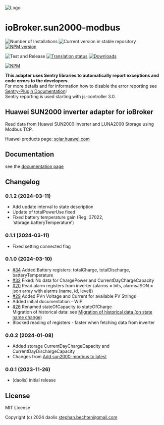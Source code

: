 ![Logo](admin/sun2000-modbus.png)
# ioBroker.sun2000-modbus

![Number of Installations](https://iobroker.live/badges/sun2000-modbus-installed.svg)
![Current version in stable repository](https://iobroker.live/badges/sun2000-modbus-stable.svg)
[![NPM version](https://img.shields.io/npm/v/iobroker.sun2000-modbus.svg)](https://www.npmjs.com/package/iobroker.sun2000-modbus)

![Test and Release](https://github.com/daolis/ioBroker.sun2000-modbus/workflows/Test%20and%20Release/badge.svg)
[![Translation status](https://weblate.iobroker.net/widgets/adapters/-/sun2000-modbus/svg-badge.svg)](https://weblate.iobroker.net/engage/adapters/?utm_source=widget)
[![Downloads](https://img.shields.io/npm/dm/iobroker.sun2000-modbus.svg)](https://www.npmjs.com/package/iobroker.sun2000-modbus)

[![NPM](https://nodei.co/npm/iobroker.sun2000-modbus.png?downloads=true)](https://nodei.co/npm/iobroker.sun2000-modbus/)

**This adapter uses Sentry libraries to automatically report exceptions and code errors to the developers.**\
For more details and for information how to disable the error reporting see [Sentry-Plugin Documentation](https://github.com/ioBroker/plugin-sentry#plugin-sentry)!\
Sentry reporting is used starting with js-controller 3.0.

## Huawei SUN2000 inverter adapter for ioBroker

Read data from Huawei SUN2000 inverter and LUNA2000 Storage using Modbus TCP.

Huawei products page: [solar.huawei.com](https://solar.huawei.com/at/professionals/all-products)

## Documentation

see the [documentation page](./docs/README.md)

## Changelog
### 0.1.2 (2024-03-11)

* Add update interval to state description
* Update of totalPowerUse fixed 
* Fixed battery temperature gain (Reg: 37022, 'storage.batteryTemperature')

### 0.1.1 (2024-03-11)

* Fixed setting connected flag

### 0.1.0 (2024-03-10)

* [#34](https://github.com/daolis/ioBroker.sun2000-modbus/issues/34) Added Battery registers: totalCharge, totalDischarge, batteryTemperature
* [#32](https://github.com/daolis/ioBroker.sun2000-modbus/issues/32) Fixed: No data for ChargePower and CurrentDayChargeCapacity
* [#20](https://github.com/daolis/ioBroker.sun2000-modbus/issues/20) Read alarm registers from inverter (alarms = bits, alarmsJSON = json array with alarms (name, id, level))
* [#29](https://github.com/daolis/ioBroker.sun2000-modbus/issues/29) Added PVn Voltage and Current for available PV Strings 
* Added initial documentation - WIP
* [#26](https://github.com/daolis/ioBroker.sun2000-modbus/issues/26) Renamed stateOfCapacity to stateOfCharge\
  Migration of historical data: see [Migration of historical data (on state name change)](docs/migration.md)
* Blocked reading of registers - faster when fetching data from inverter

### 0.0.2 (2024-01-08)

* Added storage CurrentDayChargeCapacity and CurrentDayDischargeCapacity
* Changes from [Add sun2000-modbus to latest](https://github.com/ioBroker/ioBroker.repositories/pull/3038)

### 0.0.1 (2023-11-26)

* (daolis) initial release

## License
MIT License

Copyright (c) 2024 daolis <stephan.bechter@gmail.com>
